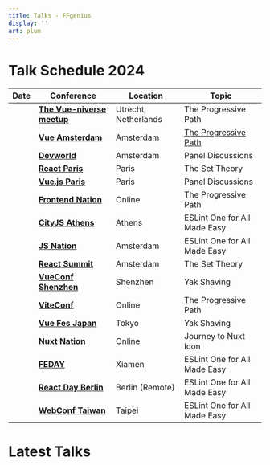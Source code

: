 ```yaml
---
title: Talks - FFgenius
display: ''
art: plum
---
```


<SubNav />

<div pt-5 />

# Talk Schedule 2024

<!--
<div slide-enter>
  <div i-ri:presentation-line mr-1 />
  <RouterLink to="/giving-talks" op50>Available for giving talks!</RouterLink>
</div>
-->

| Date                          | Conference                                                                                           | Location             | Topic                                                               |
| ----------------------------- | ---------------------------------------------------------------------------------------------------- | -------------------- | ------------------------------------------------------------------- |
| <TalkDate date="2024-02-27"/> | [**The Vue-niverse meetup**](https://www.meetup.com/nl-NL/coven-of-wisdom-utrecht/events/298711260/) | Utrecht, Netherlands | The Progressive Path                                                |
| <TalkDate date="2024-02-29"/> | [**Vue Amsterdam**](https://vuejs.amsterdam/)                                                        | Amsterdam            | [The Progressive Path](/posts/roads-to-oss-progressive-vueams-2024) |
| <TalkDate date="2024-03-01"/> | [**Devworld**](https://devworldconference.com/)                                                      | Amsterdam            | Panel Discussions                                                   |
| <TalkDate date="2024-03-22"/> | [**React Paris**](https://react.paris/)                                                              | Paris                | The Set Theory                                                      |
| <TalkDate date="2024-04-03"/> | [**Vue.js Paris**](https://www.meetup.com/fr-FR/vuejs-paris/)                                        | Paris                | Panel Discussions                                                   |
| <TalkDate date="2024-06-01"/> | [**Frontend Nation**](https://frontendnation.com/)                                                   | Online               | The Progressive Path                                                |
| <TalkDate date="2024-06-08"/> | [**CityJS Athens**](https://greece.cityjsconf.org/)                                                  | Athens               | ESLint One for All Made Easy                                        |
| <TalkDate date="2024-06-13"/> | [**JS Nation**](https://jsnation.com/)                                                               | Amsterdam            | ESLint One for All Made Easy                                        |
| <TalkDate date="2024-06-14"/> | [**React Summit**](https://reactsummit.com/)                                                         | Amsterdam            | The Set Theory                                                      |
| <TalkDate date="2024-07-06"/> | [**VueConf Shenzhen**](https://vue.w3ctech.com/)                                                     | Shenzhen             | Yak Shaving                                                         |
| <TalkDate date="2024-10-03"/> | [**ViteConf**](https://viteconf.org/)                                                                | Online               | The Progressive Path                                                |
| <TalkDate date="2024-10-19"/> | [**Vue Fes Japan**](https://vuefes.jp/)                                                              | Tokyo                | Yak Shaving                                                         |
| <TalkDate date="2024-11-12"/> | [**Nuxt Nation**](https://nuxtnation.com/)                                                           | Online               | Journey to Nuxt Icon                                                |
| <TalkDate date="2024-12-07"/> | [**FEDAY**](https://fequan.com/2024/)                                                                | Xiamen               | ESLint One for All Made Easy                                        |
| <TalkDate date="2024-12-13"/> | [**React Day Berlin**](https://reactday.berlin/)                                                     | Berlin (Remote)      | ESLint One for All Made Easy                                        |
| <TalkDate date="2024-12-27"/> | [**WebConf Taiwan**](https://webconf.tw/)                                                            | Taipei               | ESLint One for All Made Easy                                        |

<h1 important="mb--4 mt-15">Latest Talks</h1>

<ListTalks />
